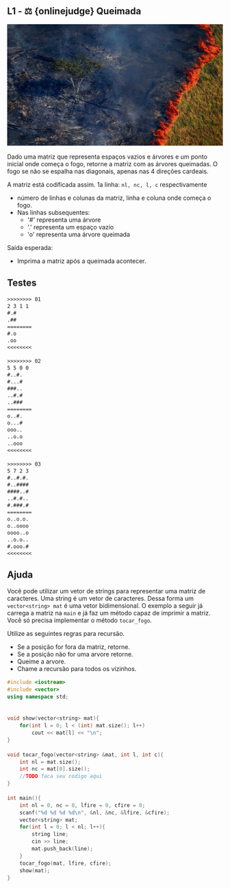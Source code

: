 ## L1 - ⚖ {onlinejudge} Queimada

![](__capa.jpg)

Dado uma matriz que representa espaços vazios e árvores e um ponto inicial onde começa o fogo, retorne a matriz com as árvores queimadas. O fogo se não se espalha nas diagonais, apenas nas 4 direções cardeais.

A matriz está codificada assim.
1a linha: `nl, nc, l, c` respectivamente
-  número de linhas e colunas da matriz, linha e coluna onde começa o fogo.
- Nas linhas subsequentes:
    - '\#' representa uma árvore
    - '.' representa um espaço vazio
    - 'o' representa uma árvore queimada

Saída esperada:
- Imprima a matriz após a queimada acontecer.

## Testes

```
>>>>>>>> 01
2 3 1 1
#.#
.##
========
#.o
.oo
<<<<<<<<

>>>>>>>> 02
5 5 0 0
#..#.
#...#
###..
..#.#
..###
========
o..#.
o...#
ooo..
..o.o
..ooo
<<<<<<<<

>>>>>>>> 03
5 7 2 3
#..#.#.
#..####
####..#
..#.#..
#.###.#
========
o..o.o.
o..oooo
oooo..o
..o.o..
#.ooo.#
<<<<<<<<

```

## Ajuda

Você pode utilizar um vetor de strings para representar uma matriz de caracteres. Uma string é um vetor de caracteres. Dessa forma um `vector<string> mat` é uma vetor bidimensional. O exemplo a seguir já carrega a matriz na `main` e já faz um método capaz de imprimir a matriz. Você só precisa implementar o método `tocar_fogo`.

Utilize as seguintes regras para recursão.
- Se a posição for fora da matriz, retorne.
- Se a posição não for uma arvore retorne.
- Queime a arvore.
- Chame a recursão para todos os vizinhos.

```cpp
#include <iostream>
#include <vector>
using namespace std;


void show(vector<string> mat){
    for(int l = 0; l < (int) mat.size(); l++)
        cout << mat[l] << "\n";
}

void tocar_fogo(vector<string> &mat, int l, int c){
    int nl = mat.size();
    int nc = mat[0].size();
    //TODO faca seu codigo aqui
}

int main(){
    int nl = 0, nc = 0, lfire = 0, cfire = 0;
    scanf("%d %d %d %d\n", &nl, &nc, &lfire, &cfire);
    vector<string> mat;
    for(int l = 0; l < nl; l++){
        string line;
        cin >> line;
        mat.push_back(line);
    }
    tocar_fogo(mat, lfire, cfire);
    show(mat);
}


```
